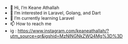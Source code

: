 - 👋 Hi, I’m Keane Athallah
- 👀 I’m interested in Laravel, Golang, and Dart
- 🌱 I’m currently learning Laravel
- 📫 How to reach me
- ig : https://www.instagram.com/keaneathallah/?utm_source=qr&igshid=MzNlNGNkZWQ4Mg%3D%3D

<!---
keaneathalla/keaneathalla is a ✨ special ✨ repository because its `README.md` (this file) appears on your GitHub profile.
You can click the Preview link to take a look at your changes.
--->
